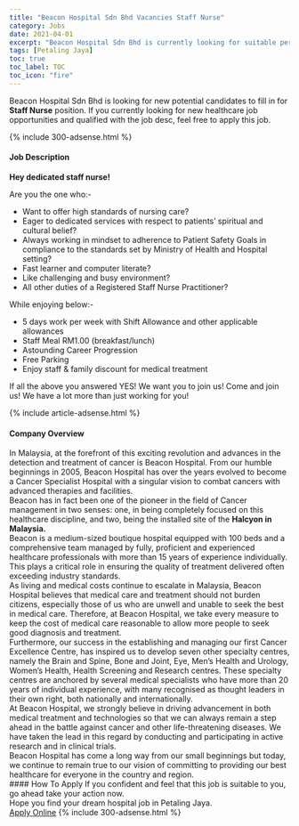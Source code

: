 ```yaml
---
title: "Beacon Hospital Sdn Bhd Vacancies Staff Nurse" 
category: Jobs 
date: 2021-04-01 
excerpt: "Beacon Hospital Sdn Bhd is currently looking for suitable person to fill in the Staff Nurse which positioned at Petaling Jaya" 
tags: [Petaling Jaya] 
toc: true 
toc_label: TOC 
toc_icon: "fire" 
--- 
```


<p>Beacon Hospital Sdn Bhd is looking for new potential candidates to fill in for <b>Staff Nurse</b> position. If you currently looking for new healthcare job opportunities and qualified with the job desc, feel free to apply this job.
</p>{% include 300-adsense.html %} 
<div><div><h4>Job Description</h4></div><div><div><span><div><p><strong>Hey dedicated staff nurse!</strong></p><p>Are you the one who:-</p><ul><li>Want to offer high standards of nursing care?</li><li>Eager to dedicated services with respect to patients&#8217; spiritual and cultural belief?</li><li>Always working in mindset to adherence to Patient Safety Goals in compliance to the standards set by Ministry of Health and Hospital setting?</li><li>Fast learner and computer literate?</li><li>Like challenging and busy environment?</li><li>All other duties of a Registered Staff Nurse Practitioner?</li></ul><p>While enjoying below:-</p><ul><li>5 days work per week with Shift Allowance and other applicable allowances</li><li>Staff Meal RM1.00 (breakfast/lunch)&#160;</li><li>Astounding Career Progression</li><li>Free Parking&#160;</li><li>Enjoy staff &amp; family discount for medical treatment</li></ul><p>If all the above you answered YES! We want you to join us! Come and join us! We have a lot more than just working for you!</p></div></span></div></div></div> 
{% include article-adsense.html %} 
<div><div><h4>Company Overview</h4></div><div><div><span><div><div>
<div>
<div>In Malaysia, at the forefront of this exciting revolution and advances in the detection and treatment of cancer is Beacon Hospital. From our humble beginnings in 2005, Beacon Hospital has over the years evolved to become a Cancer Specialist Hospital with a singular vision to combat cancers with advanced therapies and facilities.</div>
<div>Beacon has in fact been one of the pioneer in the field of Cancer management in two senses: one, in being completely focused on this healthcare discipline, and two, being the installed site of the <strong>Halcyon in Malaysia.</strong></div>
<div>
<div>Beacon is a medium-sized boutique hospital equipped with 100 beds and a comprehensive team managed by fully, proficient and experienced healthcare professionals with more than 15 years of experience individually. This plays a critical role in ensuring the quality of treatment delivered often exceeding industry standards.</div>
<div>As living and medical costs continue to escalate in Malaysia, Beacon Hospital believes that medical care and treatment should not burden citizens, especially those of us who are unwell and unable to seek the best in medical care. Therefore, at Beacon Hospital, we take every measure to keep the cost of medical care reasonable to allow more people to seek good diagnosis and treatment.</div>
<div>Furthermore, our success in the establishing and managing our first Cancer Excellence Centre, has inspired us to develop seven other specialty centres, namely the Brain and Spine, Bone and Joint, Eye, Men&#8217;s Health and Urology, Women&#8217;s Health, Health Screening and Research centres. These specialty centres are anchored by several medical specialists who have more than 20 years of individual experience, with many recognised as thought leaders in their own right, both nationally and internationally.</div>
<div>
<div>At Beacon Hospital, we strongly believe in driving advancement in both medical treatment and technologies so that we can always remain a step ahead in the battle against cancer and other life-threatening diseases. We have taken the lead in this regard by conducting and participating in active research and in clinical trials.</div>
<div>Beacon Hospital has come a long way from our small beginnings but today, we continue to remain true to our vision of committing to providing our best healthcare for everyone in the country and region.</div>
</div>
</div>
</div>
</div></div></span></div></div></div> 
#### How To Apply 
If you confident and feel that this job is suitable to you, go ahead take your action now. <br/> 
Hope you find your dream hospital job in Petaling Jaya. <br/> 
<a href="https://www.jobstreet.com.my/en/job/staff-nurse-4523501?jobId=jobstreet-my-job-4523501" class="btn btn--warning" target="_blank" rel="nofollow noopenner">Apply Online</a> 
{% include 300-adsense.html %} 